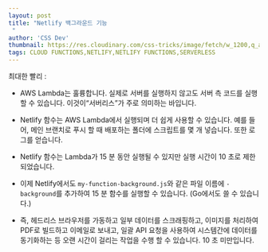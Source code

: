 ```yaml
---
layout: post
title: "Netlify 백그라운드 기능
 "
author: 'CSS Dev'
thumbnail: https://res.cloudinary.com/css-tricks/image/fetch/w_1200,q_auto,f_auto/https://css-tricks.com/wp-content/uploads/2020/11/background-functions.png
tags: CLOUD FUNCTIONS,NETLIFY,NETLIFY FUNCTIONS,SERVERLESS
---
```



최대한 빨리 :
 

- AWS Lambda는 훌륭합니다. 실제로 서버를 실행하지 않고도 서버 측 코드를 실행할 수 있습니다.
 이것이“서버리스”가 주로 의미하는 바입니다.
 
- Netlify 함수는 AWS Lambda에서 실행되며 더 쉽게 사용할 수 있습니다.
 예를 들어, 메인 브랜치로 푸시 할 때 배포하는 폴더에 스크립트를 몇 개 넣습니다.
 또한 로그를 얻습니다.
 
- Netlify 함수는 Lambda가 15 분 동안 실행될 수 있지만 실행 시간이 10 초로 제한되었습니다.
 
- 이제 Netlify에서도 `my-function-background.js`와 같은 파일 이름에 `-background`를 추가하여 15 분 함수를 실행할 수 있습니다.
 (Go에서도 쓸 수 있습니다.)
 
- 즉, 헤드리스 브라우저를 가동하고 일부 데이터를 스크래핑하고, 이미지를 처리하여 PDF로 빌드하고 이메일로 보내고, 일괄 API 요청을 사용하여 시스템간에 데이터를 동기화하는 등 오랜 시간이 걸리는 작업을 수행 할 수 있습니다.
 10 초 미만입니다.
 